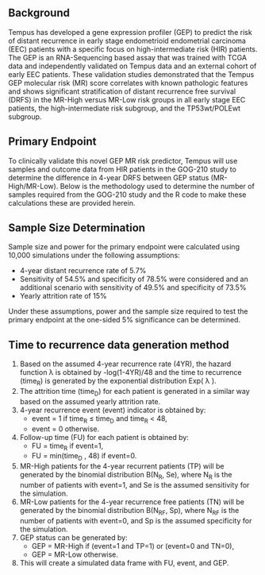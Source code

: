 ## Background
Tempus has developed a gene expression profiler (GEP) to predict the risk of distant recurrence in early stage endometrioid endometrial carcinoma (EEC) patients with a specific focus on high-intermediate risk (HIR) patients.  The GEP is an RNA-Sequencing based assay that was trained with TCGA data and independently validated on Tempus data and an external cohort of early EEC patients.  These validation studies demonstrated that the Tempus GEP molecular risk (MR) score correlates with known pathologic features and shows significant stratification of distant recurrence free survival (DRFS) in the MR-High versus MR-Low risk groups in all early stage EEC patients, the high-intermediate risk subgroup, and the TP53wt/POLEwt subgroup. 

## Primary Endpoint
To clinically validate this novel GEP MR risk predictor, Tempus will use samples and outcome data from HIR patients in the GOG-210 study to determine the difference in 4-year DRFS between GEP status (MR-High/MR-Low). Below is the methodology used to determine the number of samples required from the GOG-210 study and the R code to make these calculations these are provided herein.

## Sample Size Determination
Sample size and power for the primary endpoint were calculated using 10,000 simulations under the following assumptions:
* 4-year distant recurrence rate of 5.7%
* Sensitivity of 54.5% and specificity of 78.5% were considered and an additional scenario with sensitivity of 49.5% and specificity of 73.5%
* Yearly attrition rate of 15%

Under these assumptions, power and the sample size required to test the primary endpoint at the one-sided 5% significance can be determined.

## Time to recurrence data generation method
1. Based on the assumed 4-year recurrence rate (4YR), the hazard function λ is obtained by -log(1-4YR)/48 and the time to recurrence (time<sub>R</sub>) is generated by the exponential distribution Exp( λ ).
2. The attrition time (time<sub>D</sub>) for each patient is generated in a similar way based on the assumed yearly attrition rate.
3. 4-year recurrence event (event) indicator is obtained by:
    * event = 1 if time<sub>R</sub> ≤ time<sub>D</sub> and time<sub>R</sub> < 48,
    * event = 0  otherwise.
4. Follow-up time (FU) for each patient is obtained by:
    * FU = time<sub>R</sub>  if event=1,
    * FU = min(time<sub>D</sub> , 48)  if event=0.
5. MR-High patients for the 4-year recurrent patients (TP) will be generated by the binomial distribution B(N<sub>R</sub>, Se), where N<sub>R</sub> is the number of patients with event=1, and Se is the assumed sensitivity for the simulation.
6. MR-Low patients for the 4-year recurrence free patients (TN) will be generated by the binomial distribution B(N<sub>RF</sub>, Sp), where N<sub>RF</sub> is the number of patients with event=0, and Sp is the assumed specificity for the simulation.
7. GEP status can be generated by: 
    * GEP = MR-High if (event=1 and TP=1) or (event=0 and TN=0),
    * GEP = MR-Low otherwise.
8. This will create a simulated data frame with FU, event, and GEP.

